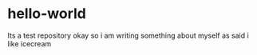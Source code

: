 # hello-world
Its a test repository
okay so i am writing something about myself as said i like icecream
